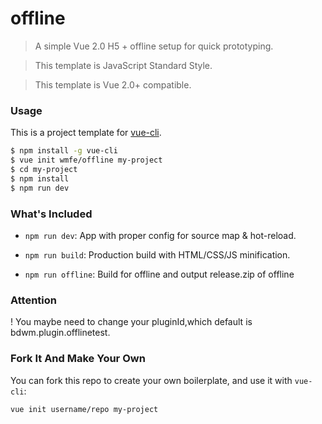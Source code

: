# offline

> A simple Vue 2.0 H5 + offline setup for quick prototyping.

> This template is JavaScript Standard Style.

> This template is Vue 2.0+ compatible.

### Usage

This is a project template for [vue-cli](https://github.com/vuejs/vue-cli).

``` bash
$ npm install -g vue-cli
$ vue init wmfe/offline my-project
$ cd my-project
$ npm install
$ npm run dev
```

### What's Included

- `npm run dev`: App with proper config for source map & hot-reload.

- `npm run build`: Production build with HTML/CSS/JS minification.

- `npm run offline`: Build for offline and output release.zip of offline

### Attention

! You maybe need to change your pluginId,which default is bdwm.plugin.offlinetest.

### Fork It And Make Your Own

You can fork this repo to create your own boilerplate, and use it with `vue-cli`:

``` bash
vue init username/repo my-project
```
